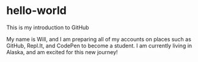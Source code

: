# hello-world
This is my introduction to GitHub

My name is Will, and I am preparing all of my accounts on places such as GitHub, Repl.It, and CodePen to become a student. I am currently living in Alaska, and am excited for this new journey!
